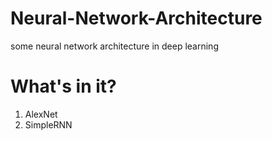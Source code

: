 # Neural-Network-Architecture
some neural network architecture in deep learning

# What's in it?
1. AlexNet
2. SimpleRNN
